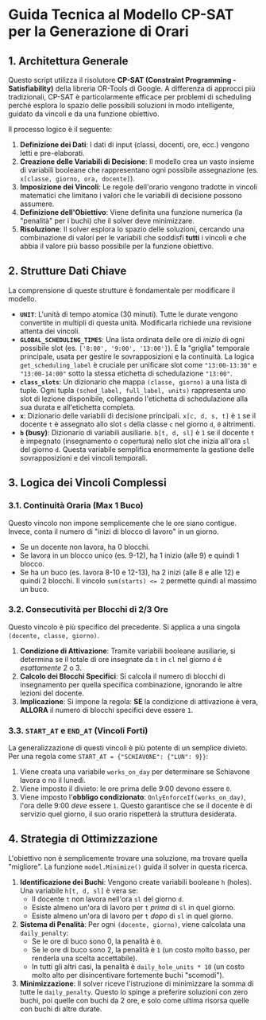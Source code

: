 # Guida Tecnica al Modello CP-SAT per la Generazione di Orari

## 1. Architettura Generale

Questo script utilizza il risolutore **CP-SAT (Constraint Programming - Satisfiability)** della libreria OR-Tools di Google. A differenza di approcci più tradizionali, CP-SAT è particolarmente efficace per problemi di scheduling perché esplora lo spazio delle possibili soluzioni in modo intelligente, guidato da vincoli e da una funzione obiettivo.

Il processo logico è il seguente:

1. **Definizione dei Dati**: I dati di input (classi, docenti, ore, ecc.) vengono letti e pre-elaborati.
2. **Creazione delle Variabili di Decisione**: Il modello crea un vasto insieme di variabili booleane che rappresentano ogni possibile assegnazione (es. `x[classe, giorno, ora, docente]`).
3. **Imposizione dei Vincoli**: Le regole dell'orario vengono tradotte in vincoli matematici che limitano i valori che le variabili di decisione possono assumere.
4. **Definizione dell'Obiettivo**: Viene definita una funzione numerica (la "penalità" per i buchi) che il solver deve minimizzare.
5. **Risoluzione**: Il solver esplora lo spazio delle soluzioni, cercando una combinazione di valori per le variabili che soddisfi **tutti** i vincoli e che abbia il valore più basso possibile per la funzione obiettivo.

## 2. Strutture Dati Chiave

La comprensione di queste strutture è fondamentale per modificare il modello.

- **`UNIT`**: L'unità di tempo atomica (30 minuti). Tutte le durate vengono convertite in multipli di questa unità. Modificarla richiede una revisione attenta dei vincoli.
- **`GLOBAL_SCHEDULING_TIMES`**: Una lista ordinata delle ore di *inizio* di ogni possibile slot (es. `['8:00', '9:00', '13:00']`). È la "griglia" temporale principale, usata per gestire le sovrapposizioni e la continuità. La logica `get_scheduling_label` è cruciale per unificare slot come `"13:00-13:30"` e `"13:00-14:00"` sotto la stessa etichetta di schedulazione `"13:00"`.
- **`class_slots`**: Un dizionario che mappa `(classe, giorno)` a una lista di tuple. Ogni tupla `(sched_label, full_label, units)` rappresenta uno slot di lezione disponibile, collegando l'etichetta di schedulazione alla sua durata e all'etichetta completa.
- **`x`**: Dizionario delle variabili di decisione principali. `x[c, d, s, t]` è `1` se il docente `t` è assegnato allo slot `s` della classe `c` nel giorno `d`, `0` altrimenti.
- **`b` (busy)**: Dizionario di variabili ausiliarie. `b[t, d, sl]` è `1` se il docente `t` è impegnato (insegnamento o copertura) nello slot che inizia all'ora `sl` del giorno `d`. Questa variabile semplifica enormemente la gestione delle sovrapposizioni e dei vincoli temporali.

## 3. Logica dei Vincoli Complessi

### 3.1. Continuità Oraria (Max 1 Buco)

Questo vincolo non impone semplicemente che le ore siano contigue. Invece, conta il numero di "inizi di blocco di lavoro" in un giorno.

- Se un docente non lavora, ha 0 blocchi.
- Se lavora in un blocco unico (es. 9-12), ha 1 inizio (alle 9) e quindi 1 blocco.
- Se ha un buco (es. lavora 8-10 e 12-13), ha 2 inizi (alle 8 e alle 12) e quindi 2 blocchi.
  Il vincolo `sum(starts) <= 2` permette quindi al massimo un buco.

### 3.2. Consecutività per Blocchi di 2/3 Ore

Questo vincolo è più specifico del precedente. Si applica a una singola `(docente, classe, giorno)`.

1. **Condizione di Attivazione**: Tramite variabili booleane ausiliarie, si determina se il totale di ore insegnate da `t` in `cl` nel giorno `d` è *esattamente* 2 o 3.
2. **Calcolo dei Blocchi Specifici**: Si calcola il numero di blocchi di insegnamento per quella specifica combinazione, ignorando le altre lezioni del docente.
3. **Implicazione**: Si impone la regola: **SE** la condizione di attivazione è vera, **ALLORA** il numero di blocchi specifici deve essere `1`.

### 3.3. `START_AT` e `END_AT` (Vincoli Forti)

La generalizzazione di questi vincoli è più potente di un semplice divieto. Per una regola come `START_AT = {"SCHIAVONE": {"LUN": 9}}`:

1. Viene creata una variabile `works_on_day` per determinare se Schiavone lavora o no il lunedì.
2. Viene imposto il divieto: le ore prima delle 9:00 devono essere `0`.
3. Viene imposto l'**obbligo condizionato**: `OnlyEnforceIf(works_on_day)`, l'ora delle 9:00 *deve* essere `1`.
   Questo garantisce che se il docente è di servizio quel giorno, il suo orario rispetterà la struttura desiderata.

## 4. Strategia di Ottimizzazione

L'obiettivo non è semplicemente trovare una soluzione, ma trovare quella "migliore". La funzione `model.Minimize()` guida il solver in questa ricerca.

1. **Identificazione dei Buchi**: Vengono create variabili booleane `h` (holes). Una variabile `h[t, d, sl]` è vera se:
   - Il docente `t` non lavora nell'ora `sl` del giorno `d`.
   - Esiste almeno un'ora di lavoro per `t` *prima* di `sl` in quel giorno.
   - Esiste almeno un'ora di lavoro per `t` *dopo* di `sl` in quel giorno.
2. **Sistema di Penalità**: Per ogni `(docente, giorno)`, viene calcolata una `daily_penalty`:
   - Se le ore di buco sono 0, la penalità è `0`.
   - Se le ore di buco sono 2, la penalità è `1` (un costo molto basso, per renderla una scelta accettabile).
   - In tutti gli altri casi, la penalità è `daily_hole_units * 10` (un costo molto alto per disincentivare fortemente buchi "scomodi").
3. **Minimizzazione**: Il solver riceve l'istruzione di minimizzare la somma di tutte le `daily_penalty`. Questo lo spinge a preferire soluzioni con zero buchi, poi quelle con buchi da 2 ore, e solo come ultima risorsa quelle con buchi di altre durate.
